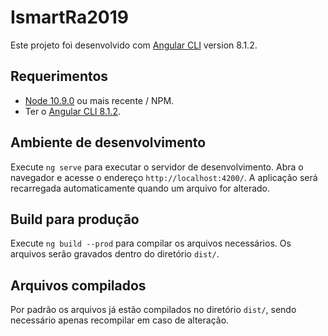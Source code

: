 # IsmartRa2019

Este projeto foi desenvolvido com  [Angular CLI](https://github.com/angular/angular-cli) version 8.1.2.

## Requerimentos

- [Node 10.9.0](https://nodejs.org) ou mais recente / NPM.
- Ter o [Angular CLI 8.1.2](https://github.com/angular/angular-cli).

## Ambiente de desenvolvimento

Execute `ng serve` para executar o servidor de desenvolvimento. Abra o navegador e acesse o endereço `http://localhost:4200/`. A aplicação será recarregada automaticamente quando um arquivo for alterado.

## Build para produção

Execute `ng build --prod` para compilar os arquivos necessários. Os arquivos serão gravados dentro do diretório `dist/`.

## Arquivos compilados

Por padrão os arquivos já estão compilados no diretório `dist/`, sendo necessário apenas recompilar em caso de alteração.
